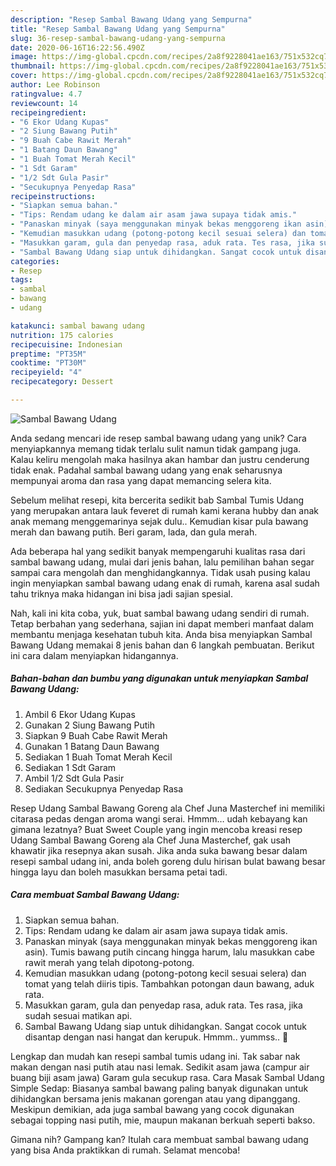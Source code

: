 ```yaml
---
description: "Resep Sambal Bawang Udang yang Sempurna"
title: "Resep Sambal Bawang Udang yang Sempurna"
slug: 36-resep-sambal-bawang-udang-yang-sempurna
date: 2020-06-16T16:22:56.490Z
image: https://img-global.cpcdn.com/recipes/2a8f9228041ae163/751x532cq70/sambal-bawang-udang-foto-resep-utama.jpg
thumbnail: https://img-global.cpcdn.com/recipes/2a8f9228041ae163/751x532cq70/sambal-bawang-udang-foto-resep-utama.jpg
cover: https://img-global.cpcdn.com/recipes/2a8f9228041ae163/751x532cq70/sambal-bawang-udang-foto-resep-utama.jpg
author: Lee Robinson
ratingvalue: 4.7
reviewcount: 14
recipeingredient:
- "6 Ekor Udang Kupas"
- "2 Siung Bawang Putih"
- "9 Buah Cabe Rawit Merah"
- "1 Batang Daun Bawang"
- "1 Buah Tomat Merah Kecil"
- "1 Sdt Garam"
- "1/2 Sdt Gula Pasir"
- "Secukupnya Penyedap Rasa"
recipeinstructions:
- "Siapkan semua bahan."
- "Tips: Rendam udang ke dalam air asam jawa supaya tidak amis."
- "Panaskan minyak (saya menggunakan minyak bekas menggoreng ikan asin). Tumis bawang putih cincang hingga harum, lalu masukkan cabe rawit merah yang telah dipotong-potong."
- "Kemudian masukkan udang (potong-potong kecil sesuai selera) dan tomat yang telah diiris tipis. Tambahkan potongan daun bawang, aduk rata."
- "Masukkan garam, gula dan penyedap rasa, aduk rata. Tes rasa, jika sudah sesuai matikan api."
- "Sambal Bawang Udang siap untuk dihidangkan. Sangat cocok untuk disantap dengan nasi hangat dan kerupuk. Hmmm.. yummss.. 🤤"
categories:
- Resep
tags:
- sambal
- bawang
- udang

katakunci: sambal bawang udang 
nutrition: 175 calories
recipecuisine: Indonesian
preptime: "PT35M"
cooktime: "PT30M"
recipeyield: "4"
recipecategory: Dessert

---
```



![Sambal Bawang Udang](https://img-global.cpcdn.com/recipes/2a8f9228041ae163/751x532cq70/sambal-bawang-udang-foto-resep-utama.jpg)

Anda sedang mencari ide resep sambal bawang udang yang unik? Cara menyiapkannya memang tidak terlalu sulit namun tidak gampang juga. Kalau keliru mengolah maka hasilnya akan hambar dan justru cenderung tidak enak. Padahal sambal bawang udang yang enak seharusnya mempunyai aroma dan rasa yang dapat memancing selera kita.

Sebelum melihat resepi, kita bercerita sedikit bab Sambal Tumis Udang yang merupakan antara lauk feveret di rumah kami kerana hubby dan anak anak memang menggemarinya sejak dulu.. Kemudian kisar pula bawang merah dan bawang putih. Beri garam, lada, dan gula merah.

Ada beberapa hal yang sedikit banyak mempengaruhi kualitas rasa dari sambal bawang udang, mulai dari jenis bahan, lalu pemilihan bahan segar sampai cara mengolah dan menghidangkannya. Tidak usah pusing kalau ingin menyiapkan sambal bawang udang enak di rumah, karena asal sudah tahu triknya maka hidangan ini bisa jadi sajian spesial.


Nah, kali ini kita coba, yuk, buat sambal bawang udang sendiri di rumah. Tetap berbahan yang sederhana, sajian ini dapat memberi manfaat dalam membantu menjaga kesehatan tubuh kita. Anda bisa menyiapkan Sambal Bawang Udang memakai 8 jenis bahan dan 6 langkah pembuatan. Berikut ini cara dalam menyiapkan hidangannya.

<!--inarticleads1-->

##### Bahan-bahan dan bumbu yang digunakan untuk menyiapkan Sambal Bawang Udang:

1. Ambil 6 Ekor Udang Kupas
1. Gunakan 2 Siung Bawang Putih
1. Siapkan 9 Buah Cabe Rawit Merah
1. Gunakan 1 Batang Daun Bawang
1. Sediakan 1 Buah Tomat Merah Kecil
1. Sediakan 1 Sdt Garam
1. Ambil 1/2 Sdt Gula Pasir
1. Sediakan Secukupnya Penyedap Rasa


Resep Udang Sambal Bawang Goreng ala Chef Juna Masterchef ini memiliki citarasa pedas dengan aroma wangi serai. Hmmm… udah kebayang kan gimana lezatnya? Buat Sweet Couple yang ingin mencoba kreasi resep Udang Sambal Bawang Goreng ala Chef Juna Masterchef, gak usah khawatir jika resepnya akan susah. Jika anda suka bawang besar dalam resepi sambal udang ini, anda boleh goreng dulu hirisan bulat bawang besar hingga layu dan boleh masukkan bersama petai tadi. 

<!--inarticleads2-->

##### Cara membuat Sambal Bawang Udang:

1. Siapkan semua bahan.
1. Tips: Rendam udang ke dalam air asam jawa supaya tidak amis.
1. Panaskan minyak (saya menggunakan minyak bekas menggoreng ikan asin). Tumis bawang putih cincang hingga harum, lalu masukkan cabe rawit merah yang telah dipotong-potong.
1. Kemudian masukkan udang (potong-potong kecil sesuai selera) dan tomat yang telah diiris tipis. Tambahkan potongan daun bawang, aduk rata.
1. Masukkan garam, gula dan penyedap rasa, aduk rata. Tes rasa, jika sudah sesuai matikan api.
1. Sambal Bawang Udang siap untuk dihidangkan. Sangat cocok untuk disantap dengan nasi hangat dan kerupuk. Hmmm.. yummss.. 🤤


Lengkap dan mudah kan resepi sambal tumis udang ini. Tak sabar nak makan dengan nasi putih atau nasi lemak. Sedikit asam jawa (campur air buang biji asam jawa) Garam gula secukup rasa. Cara Masak Sambal Udang Simple Sedap: Biasanya sambal bawang paling banyak digunakan untuk dihidangkan bersama jenis makanan gorengan atau yang dipanggang. Meskipun demikian, ada juga sambal bawang yang cocok digunakan sebagai topping nasi putih, mie, maupun makanan berkuah seperti bakso. 

Gimana nih? Gampang kan? Itulah cara membuat sambal bawang udang yang bisa Anda praktikkan di rumah. Selamat mencoba!
